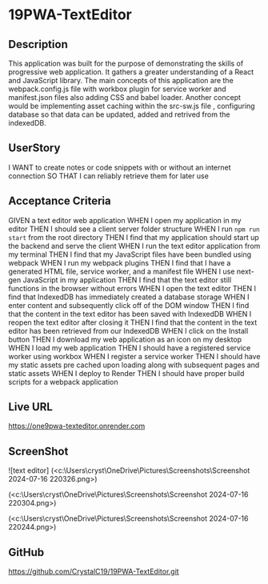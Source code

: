 # 19PWA-TextEditor

## Description
 This application was built for the purpose of demonstrating the skills of progressive web application. It gathers a greater understanding of a React and JavaScript library. The main concepts of this application are the webpack.config.js file with workbox plugin for service worker and manifest.json files also adding CSS and babel loader. Another concept would be implementing asset caching within the src-sw.js file , configuring database so that data can be updated, added and retrived from the indexedDB.

## UserStory
I WANT to create notes or code snippets with or without an internet connection
SO THAT I can reliably retrieve them for later use

## Acceptance Criteria
GIVEN a text editor web application
WHEN I open my application in my editor
THEN I should see a client server folder structure
WHEN I run `npm run start` from the root directory
THEN I find that my application should start up the backend and serve the client
WHEN I run the text editor application from my terminal
THEN I find that my JavaScript files have been bundled using webpack
WHEN I run my webpack plugins
THEN I find that I have a generated HTML file, service worker, and a manifest file
WHEN I use next-gen JavaScript in my application
THEN I find that the text editor still functions in the browser without errors
WHEN I open the text editor
THEN I find that IndexedDB has immediately created a database storage
WHEN I enter content and subsequently click off of the DOM window
THEN I find that the content in the text editor has been saved with IndexedDB
WHEN I reopen the text editor after closing it
THEN I find that the content in the text editor has been retrieved from our IndexedDB
WHEN I click on the Install button
THEN I download my web application as an icon on my desktop
WHEN I load my web application
THEN I should have a registered service worker using workbox
WHEN I register a service worker
THEN I should have my static assets pre cached upon loading along with subsequent pages and static assets
WHEN I deploy to Render
THEN I should have proper build scripts for a webpack application

## Live URL
https://one9pwa-texteditor.onrender.com

## ScreenShot
![text editor] 
(<c:\Users\cryst\OneDrive\Pictures\Screenshots\Screenshot 2024-07-16 220326.png>)

(<c:\Users\cryst\OneDrive\Pictures\Screenshots\Screenshot 2024-07-16 220304.png>)

(<c:\Users\cryst\OneDrive\Pictures\Screenshots\Screenshot 2024-07-16 220244.png>)


## GitHub
https://github.com/CrystalC19/19PWA-TextEditor.git
